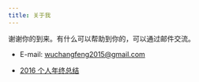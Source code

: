 ```yaml
---
title: 关于我
---
```


谢谢你的到来。有什么可以帮助到你的，可以通过邮件交流。

* E-mail: wuchangfeng2015@gmail.com

* [2016 个人年终总结](http://allenwu.itscoder.com/2016)

  ​

  ​

